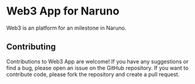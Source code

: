 # Web3 App for Naruno
Web3 is an platform for an milestone in Naruno.

## Contributing
Contributions to Web3 App are welcome! If you have any suggestions or find a bug, please open an issue on the GitHub repository. If you want to contribute code, please fork the repository and create a pull request.